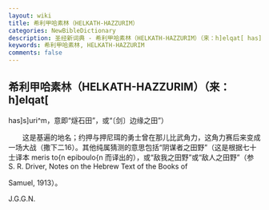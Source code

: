 ```yaml
---
layout: wiki
title: 希利甲哈素林（HELKATH-HAZZURIM）
categories: NewBibleDictionary
description: 圣经新词典 - 希利甲哈素林（HELKATH-HAZZURIM）（来：h]elqat[ has]s]uri^m，意即“燧石田”，或“〔剑〕边缘之田”）
keywords: 希利甲哈素林, HELKATH-HAZZURIM
comments: false
---
```


## 希利甲哈素林（HELKATH-HAZZURIM）（来：h]elqat[

has]s]uri^m，意即“燧石田”，或“〔剑〕边缘之田”）

　　这是基遍的地名；约押与押尼珥的勇士曾在那儿比武角力，这角力赛后来变成一场大战（撒下二16）。其他纯属猜测的意思包括“阴谋者之田野”（这是根据七十士译本 meris to{n epiboulo{n 而译出的），或“敌我之田野”或“敌人之田野”（参 S. R. Driver, Notes on the Hebrew Text of the Books of

Samuel, 1913）。

J.G.G.N.








